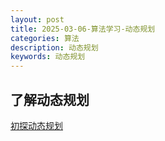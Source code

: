 ```yaml
---
layout: post
title: 2025-03-06-算法学习-动态规划
categories: 算法
description: 动态规划
keywords: 动态规划
---
```


## 了解动态规划

[初探动态规划](https://www.hello-algo.com/chapter_dynamic_programming/intro_to_dynamic_programming/)
